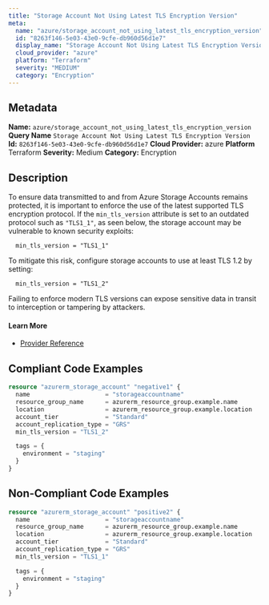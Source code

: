 ```yaml
---
title: "Storage Account Not Using Latest TLS Encryption Version"
meta:
  name: "azure/storage_account_not_using_latest_tls_encryption_version"
  id: "8263f146-5e03-43e0-9cfe-db960d56d1e7"
  display_name: "Storage Account Not Using Latest TLS Encryption Version"
  cloud_provider: "azure"
  platform: "Terraform"
  severity: "MEDIUM"
  category: "Encryption"
---
```

## Metadata
**Name:** `azure/storage_account_not_using_latest_tls_encryption_version`
**Query Name** `Storage Account Not Using Latest TLS Encryption Version`
**Id:** `8263f146-5e03-43e0-9cfe-db960d56d1e7`
**Cloud Provider:** azure
**Platform** Terraform
**Severity:** Medium
**Category:** Encryption
## Description
To ensure data transmitted to and from Azure Storage Accounts remains protected, it is important to enforce the use of the latest supported TLS encryption protocol. If the `min_tls_version` attribute is set to an outdated protocol such as `"TLS1_1"`, as seen below, the storage account may be vulnerable to known security exploits:

```
  min_tls_version = "TLS1_1"
```

To mitigate this risk, configure storage accounts to use at least TLS 1.2 by setting:

```
  min_tls_version = "TLS1_2"
```

Failing to enforce modern TLS versions can expose sensitive data in transit to interception or tampering by attackers.

#### Learn More

 - [Provider Reference](https://registry.terraform.io/providers/hashicorp/azurerm/latest/docs/resources/storage_account)


## Compliant Code Examples
```terraform
resource "azurerm_storage_account" "negative1" {
  name                     = "storageaccountname"
  resource_group_name      = azurerm_resource_group.example.name
  location                 = azurerm_resource_group.example.location
  account_tier             = "Standard"
  account_replication_type = "GRS"
  min_tls_version = "TLS1_2"

  tags = {
    environment = "staging"
  }
}

```
## Non-Compliant Code Examples
```terraform
resource "azurerm_storage_account" "positive2" {
  name                     = "storageaccountname"
  resource_group_name      = azurerm_resource_group.example.name
  location                 = azurerm_resource_group.example.location
  account_tier             = "Standard"
  account_replication_type = "GRS"
  min_tls_version = "TLS1_1"

  tags = {
    environment = "staging"
  }
}

```